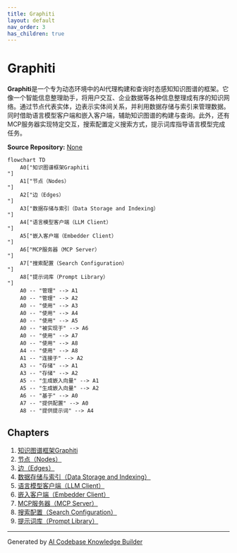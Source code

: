```yaml
---
title: Graphiti
layout: default
nav_order: 3
has_children: true
---
```


# Graphiti

**Graphiti**是一个专为动态环境中的AI代理构建和查询时态感知知识图谱的框架。它像一个智能信息整理助手，将用户交互、企业数据等各种信息整理成有序的知识网络。通过节点代表实体，边表示实体间关系，并利用数据存储与索引来管理数据。同时借助语言模型客户端和嵌入客户端，辅助知识图谱的构建与查询。此外，还有MCP服务器实现特定交互，搜索配置定义搜索方式，提示词库指导语言模型完成任务。


**Source Repository:** [None](None)

```mermaid
flowchart TD
    A0["知识图谱框架Graphiti
"]
    A1["节点（Nodes）
"]
    A2["边（Edges）
"]
    A3["数据存储与索引（Data Storage and Indexing）
"]
    A4["语言模型客户端（LLM Client）
"]
    A5["嵌入客户端（Embedder Client）
"]
    A6["MCP服务器（MCP Server）
"]
    A7["搜索配置（Search Configuration）
"]
    A8["提示词库（Prompt Library）
"]
    A0 -- "管理" --> A1
    A0 -- "管理" --> A2
    A0 -- "使用" --> A3
    A0 -- "使用" --> A4
    A0 -- "使用" --> A5
    A0 -- "被实现于" --> A6
    A0 -- "使用" --> A7
    A0 -- "使用" --> A8
    A4 -- "使用" --> A8
    A1 -- "连接于" --> A2
    A3 -- "存储" --> A1
    A3 -- "存储" --> A2
    A5 -- "生成嵌入向量" --> A1
    A5 -- "生成嵌入向量" --> A2
    A6 -- "基于" --> A0
    A7 -- "提供配置" --> A0
    A8 -- "提供提示词" --> A4
```

## Chapters

1. [知识图谱框架Graphiti
](01_知识图谱框架graphiti_.md)
2. [节点（Nodes）
](02_节点_nodes__.md)
3. [边（Edges）
](03_边_edges__.md)
4. [数据存储与索引（Data Storage and Indexing）
](04_数据存储与索引_data_storage_and_indexing__.md)
5. [语言模型客户端（LLM Client）
](05_语言模型客户端_llm_client__.md)
6. [嵌入客户端（Embedder Client）
](06_嵌入客户端_embedder_client__.md)
7. [MCP服务器（MCP Server）
](07_mcp服务器_mcp_server__.md)
8. [搜索配置（Search Configuration）
](08_搜索配置_search_configuration__.md)
9. [提示词库（Prompt Library）
](09_提示词库_prompt_library__.md)


---

Generated by [AI Codebase Knowledge Builder](https://github.com/The-Pocket/Tutorial-Codebase-Knowledge)